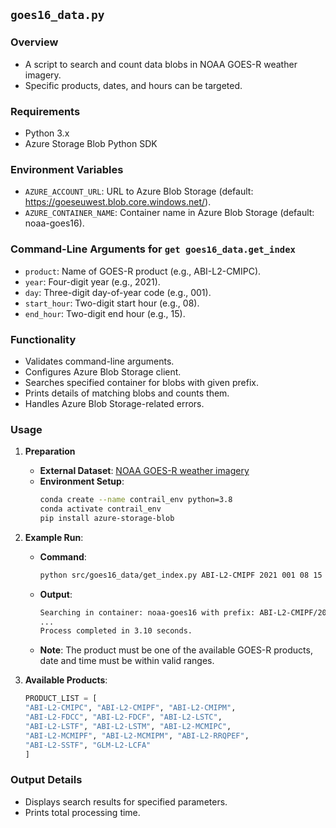 ## `goes16_data.py`

### **Overview**
- A script to search and count data blobs in NOAA GOES-R weather imagery.
- Specific products, dates, and hours can be targeted.

### **Requirements**
- Python 3.x
- Azure Storage Blob Python SDK

### **Environment Variables**
- `AZURE_ACCOUNT_URL`: URL to Azure Blob Storage (default: https://goeseuwest.blob.core.windows.net/).
- `AZURE_CONTAINER_NAME`: Container name in Azure Blob Storage (default: noaa-goes16).

### **Command-Line Arguments for `get goes16_data.get_index`**
- `product`: Name of GOES-R product (e.g., ABI-L2-CMIPC).
- `year`: Four-digit year (e.g., 2021).
- `day`: Three-digit day-of-year code (e.g., 001).
- `start_hour`: Two-digit start hour (e.g., 08).
- `end_hour`: Two-digit end hour (e.g., 15).

### **Functionality**
- Validates command-line arguments.
- Configures Azure Blob Storage client.
- Searches specified container for blobs with given prefix.
- Prints details of matching blobs and counts them.
- Handles Azure Blob Storage-related errors.

### **Usage**
1. **Preparation**
   - **External Dataset**: [NOAA GOES-R weather imagery](https://microsoft.github.io/AIforEarthDataSets/data/goes-r.html)
   - **Environment Setup**:
     ```bash
     conda create --name contrail_env python=3.8
     conda activate contrail_env
     pip install azure-storage-blob
     ```

2. **Example Run**:
   - **Command**:
     ```bash
     python src/goes16_data/get_index.py ABI-L2-CMIPF 2021 001 08 15
     ```

   - **Output**:
     ```bash
     Searching in container: noaa-goes16 with prefix: ABI-L2-CMIPF/2021/001/08/
     ...
     Process completed in 3.10 seconds.
     ```

   - **Note**: The product must be one of the available GOES-R products, date and time must be within valid ranges.

3. **Available Products**:
   ```python
   PRODUCT_LIST = [
   "ABI-L2-CMIPC", "ABI-L2-CMIPF", "ABI-L2-CMIPM",
   "ABI-L2-FDCC", "ABI-L2-FDCF", "ABI-L2-LSTC",
   "ABI-L2-LSTF", "ABI-L2-LSTM", "ABI-L2-MCMIPC",
   "ABI-L2-MCMIPF", "ABI-L2-MCMIPM", "ABI-L2-RRQPEF",
   "ABI-L2-SSTF", "GLM-L2-LCFA"
   ]
   ```

### **Output Details**
- Displays search results for specified parameters.
- Prints total processing time.
